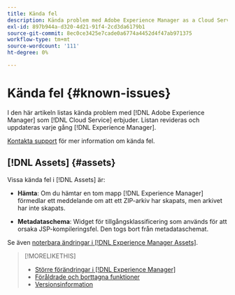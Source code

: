 ```yaml
---
title: Kända fel
description: Kända problem med Adobe Experience Manager as a Cloud Service
exl-id: 897b944a-d320-4d21-91f4-2cd3da6179b1
source-git-commit: 8ec0ce3425e7cade0a6774a4452d4f47ab971375
workflow-type: tm+mt
source-wordcount: '111'
ht-degree: 0%

---
```


# Kända fel {#known-issues}

I den här artikeln listas kända problem med [!DNL Adobe Experience Manager] som [!DNL Cloud Service] erbjuder. Listan revideras och uppdateras varje gång [!DNL Experience Manager].

[Kontakta support](https://experienceleague.adobe.com/?lang=en&amp;support-solution=Experience+Manager#support) för mer information om kända fel.

<!-- 
## Platform {#platform}

## Sites {#sites}
-->

## [!DNL Assets] {#assets}

<!-- Jira label: assets-cloud-known-issues -->

Vissa kända fel i [!DNL Assets] är:

* **Hämta**: Om du hämtar en tom mapp [!DNL Experience Manager] förmedlar ett meddelande om att ett ZIP-arkiv har skapats, men arkivet har inte skapats.

* **Metadataschema**: Widget för tillgångsklassificering som används för att orsaka JSP-kompileringsfel. Den togs bort från metadataschemat. <!-- CQ-4282865, CQ-4284633 -->

Se även [noterbara ändringar i [!DNL Experience Manager Assets]](/help/assets/assets-cloud-changes.md).

<!-- This content was added at GA. Not sure if we should continue to have this commitment about upcoming features/enh. in the docs. Commenting it for now.

### Upcoming Assets capabilities {#upcoming-assets-capabilities}

A few capabilities of Adobe Experience Manager Assets that depend on foundation capabilities, which are not yet available in the Experience Manager as a Cloud Service deployment architecture, are expected to be enabled at a later stage:

* Capabilities not enabled at this stage due to dependency on Commerce Integration Framework APIs:
  * Photoshoot workflow models.
  * Product information tab in the asset properties user interface is not populated.

* Capabilities not enabled at this stage due to dependency on InDesign Server integration:
  * Asset Templates and Asset Catalogs.
  * Multi-page preview of Adobe InDesign files.
-->

>[!MORELIKETHIS]
>
>* [Större förändringar i [!DNL Experience Manager]](aem-cloud-changes.md)
>* [Föråldrade och borttagna funktioner](deprecated-removed-features.md)
>* [Versionsinformation](home.md)

